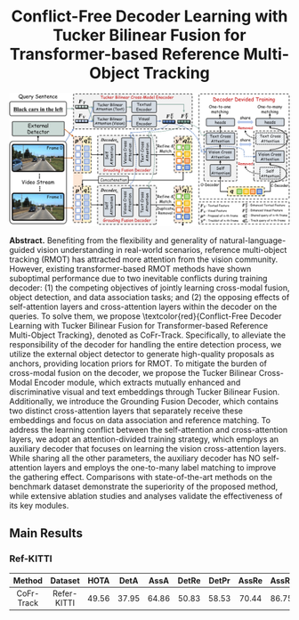 <div align="center">
<h1>
<b>
Conflict-Free Decoder Learning with Tucker Bilinear Fusion for Transformer-based Reference Multi-Object Tracking</b>
</h1>
</div>

<p align="center"><img src="./figs/整体框架图1.png" width="800"/></p>

**Abstract.**
Benefiting from the flexibility and generality of natural-language-guided vision understanding in real-world scenarios, reference multi-object tracking (RMOT) has attracted more attention from the vision community. However, existing transformer-based RMOT methods have shown suboptimal performance due to two inevitable conflicts during training decoder: (1) the competing objectives of jointly learning cross-modal fusion, object detection, and data association tasks; and (2) the opposing effects of self-attention layers and cross-attention layers within the decoder on the queries. To solve them, we propose \textcolor{red}{Conflict-Free Decoder Learning with  Tucker Bilinear Fusion for Transformer-based Reference Multi-Object Tracking}, denoted as CoFr-Track. Specifically, to alleviate the responsibility of the decoder for handling the entire detection process, we utilize the external object detector to generate high-quality proposals as anchors, providing location priors for RMOT. To mitigate the burden of cross-modal fusion on the decoder, we propose the Tucker Bilinear Cross-Modal Encoder module, which extracts mutually enhanced and discriminative visual and text embeddings through Tucker Bilinear Fusion. Additionally, we introduce the Grounding Fusion Decoder, which contains two distinct cross-attention layers that separately receive these embeddings and focus on data association and reference matching. To address the learning conflict between the self-attention and cross-attention layers, we adopt an attention-divided training strategy, which employs an auxiliary decoder that focuses on learning the vision cross-attention layers. While sharing all the other parameters, the auxiliary decoder has NO self-attention layers and employs the one-to-many label matching to improve the gathering effect. Comparisons with state-of-the-art methods on the benchmark dataset demonstrate the superiority of the proposed method, while extensive ablation studies and analyses validate the effectiveness of its key modules.

## Main Results

### Ref-KITTI

| **Method** | **Dataset** | **HOTA** | **DetA** | **AssA** | **DetRe** | **DetPr** | **AssRe** | **AssRe** |                                                      
|:----------:|:-----------:|:--------:|:--------:|:--------:|:---------:|:---------:|:---------:|-----------|
| CoFr-Track  | Refer-KITTI |  49.56   |  37.95   |  64.86   |   50.83   |   58.53   |   70.44   | 86.75     |
